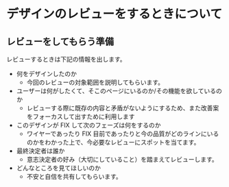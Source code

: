 # デザインのレビューをするときについて

## レビューをしてもらう準備

レビューするときは下記の情報を出します。

- 何をデザインしたのか
  - 今回のレビューの対象範囲を説明してもらいます。
- ユーザーは何がしたくて、そこのページにいるのか/その機能を欲しているのか
  - レビューする際に既存の内容と矛盾がないようにするため、また改善案をフォーカスして出すために利用します
- このデザインが FIX して次のフェーズは何をするのか
  - ワイヤーであったり FIX 目前であったりと今の品質がどのラインにいるのかをわかった上で、今必要なレビューにスポットを当てます。
- 最終決定者は誰か
  - 意志決定者の好み（大切にしていること）を踏まえてレビューします。
- どんなところを見てほしいのか
  - 不安と自信を共有してもらいます。
